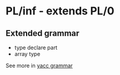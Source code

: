 # PL/inf - extends PL/0

## Extended grammar

- type declare part
- array type

See more in [yacc grammar](./src/plinf.y)
